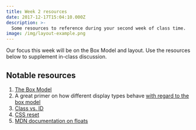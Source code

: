 ```yaml
---
title: Week 2 resources
date: 2017-12-17T15:04:10.000Z
description: >-
  Some resources to reference during your second week of class time.
image: /img/layout-example.png
---
```


Our focus this week will be on the Box Model and layout. Use the resources below to supplement in-class discussion.


## Notable resources


1. [The Box Model](https://developer.mozilla.org/en-US/docs/Web/CSS/CSS_Box_Model/Introduction_to_the_CSS_box_model)
2. A great primer on how different display types behave [with regard to the box model](hhttps://learn.shayhowe.com/html-css/opening-the-box-model/)
3. [Class vs. ID](https://css-tricks.com/the-difference-between-id-and-class/)
4. [CSS reset](https://cssreset.com/what-is-a-css-reset/)
5. [MDN documentation on floats](https://developer.mozilla.org/en-US/docs/Learn/CSS/CSS_layout/Floats)